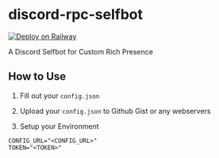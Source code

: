 # discord-rpc-selfbot

[![Deploy on Railway](https://railway.com/button.svg)](https://railway.com/template/jsZQh-?referralCode=DY_B7C)

A Discord Selfbot for Custom Rich Presence

## How to Use

1. Fill out your `config.json`

2. Upload your `config.json` to Github Gist or any webservers

3. Setup your Environment

```env
CONFIG_URL="<CONFIG_URL>"
TOKEN="<TOKEN>"
```
